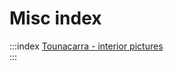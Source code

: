 <link rel="stylesheet" href="index-style.css" />

# Misc index

:::index
[Tounacarra - interior pictures](./townacarra/interior/index.html)  
:::
